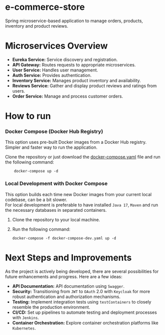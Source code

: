 # e-commerce-store

Spring microservice-based application to manage orders, products, inventory and product reviews.

# Microservices Overview

- **Eureka Service:** Service discovery and registration.
- **API Gateway:** Routes requests to appropriate microservices.
- **User Service:** Handles user management.
- **Auth Service:** Provides authentication.
- **Inventory Service:** Manages product inventory and availability.
- **Reviews Service:** Gather and display product reviews and ratings from users.
- **Order Service:** Manage and process customer orders.

# How to run

### Docker Compose (Docker Hub Registry)

This option uses pre-built Docker images from a Docker Hub registry. Simpler and faster way to run the application.

Clone the repository or just download the
[docker-compose.yaml](https://github.com/micaellobo/e-commerce-store/raw/master/docker-compose.yaml) file and run the
following command:

        docker-compose up -d

### Local Development with Docker Compose

This option builds each time new Docker images from your current local codebase, can be a bit slower. \
For local development is preferable to have installed `Java 17`, `Maven` and run the necessary databases in separated containers.

1. Clone the repository to your local machine.
2. Run the following command:

       docker-compose -f docker-compose-dev.yaml up -d

# Next Steps and Improvements

As the project is actively being developed, there are several possibilities for future enhancements and progress. Here
are a few ideas:

- **API Documentation:** API documentation using `Swagger`.
- **Security:** Transitioning from `JWT` to `OAuth` 2.0 with `Keycloak` for more robust authentication and authorization
  mechanisms.
- **Testing:** Implement integration tests using `testContainers` to closely resemble the production environment.
- **CI/CD:** Set up pipelines to automate testing and deployment processes with `Jenkins`.
- **Container Orchestration:** Explore container orchestration platforms like `Kubernetes`.
